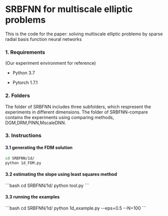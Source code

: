 # SRBFNN for multiscale elliptic problems

 

This is the code for the paper: solving multiscale elliptic problems by sparse radial
basis function neural networks
<h3>1. Requirements</h3>

(Our experiment environment for reference)

- Python 3.7

- Pytorch 1.7.1




 <h3>2. Folders</h3>
The folder of SRBFNN includes three subfolders, which respresent the 
experiments in different dimensions. The folder of SRBFNN-compare 
contains the experiments using comparing methods, DGM,DRM,PINN,MscaleDNN.

<h3>3. Instructions</h3>

<h4>3.1 generating the FDM solution</h4>

```bash
cd SRBFNN/1d/
python 1d_FDM.py
```
<h4>3.2 estimating the slope using least squares method</h4>
```bash
cd SRBFNN/1d/
python tool.py
```
<h4>3.3 running the examples</h4>
```bash
cd SRBFNN/1d/
python 1d_example.py --eps=0.5 --N=100 
```




